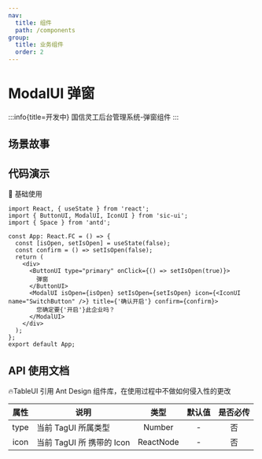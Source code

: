```yaml
---
nav:
  title: 组件
  path: /components
group:
  title: 业务组件
  order: 2
---
```


# ModalUI 弹窗

:::info{title=开发中}
国信灵工后台管理系统-弹窗组件
:::

## 场景故事

## 代码演示

💎 基础使用

```tsx
import React, { useState } from 'react';
import { ButtonUI, ModalUI, IconUI } from 'sic-ui';
import { Space } from 'antd';

const App: React.FC = () => {
  const [isOpen, setIsOpen] = useState(false);
  const confirm = () => setIsOpen(false);
  return (
    <div>
      <ButtonUI type="primary" onClick={() => setIsOpen(true)}>
        弹窗
      </ButtonUI>
      <ModalUI isOpen={isOpen} setIsOpen={setIsOpen} icon={<IconUI name="SwitchButton" />} title={'确认开启'} confirm={confirm}>
        您确定要{'开启'}此企业吗？
      </ModalUI>
    </div>
  );
};
export default App;
```

## API 使用文档

🔥TableUI 引用 Ant Design 组件库，在使用过程中不做如何侵入性的更改

<font size=1>

| 属性 | 说明                      |   类型    | 默认值 | 是否必传 |
| :--: | ------------------------- | :-------: | :----: | :------: |
| type | 当前 TagUI 所属类型       |  Number   |   -    |    否    |
| icon | 当前 TagUI 所 携带的 Icon | ReactNode |   -    |    否    |

</font>
